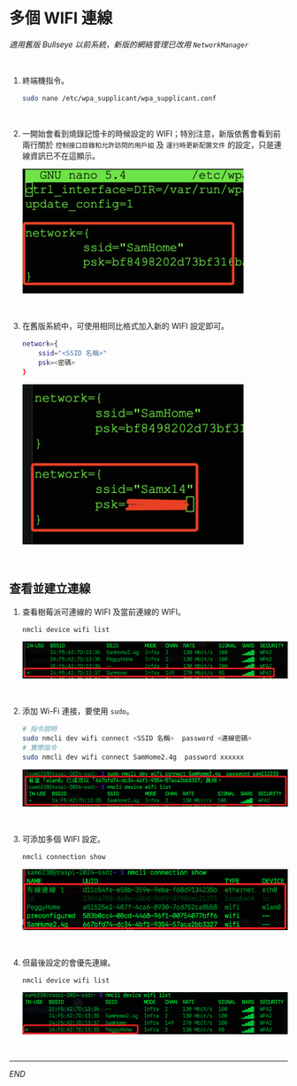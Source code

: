 # 多個 WIFI 連線

_適用舊版 Bullseye 以前系統，新版的網絡管理已改用 `NetworkManager`_

<br>

1. 終端機指令。

    ```bash
    sudo nano /etc/wpa_supplicant/wpa_supplicant.conf
    ```

<br>

2. 一開始會看到燒錄記憶卡的時候設定的 WIFI；特別注意，新版依舊會看到前兩行關於 `控制接口目錄和允許訪問的用戶組` 及 `運行時更新配置文件` 的設定，只是連線資訊已不在這顯示。

    <img src="images/img_16.png" width="400px" />

<br>

3. 在舊版系統中，可使用相同比格式加入新的 WIFI 設定即可。

    ```bash
    network={
        ssid="<SSID 名稱>"
        psk=<密碼>
    }
    ```

    <img src="images/img_18.png" width="400px" />

<br>

## 查看並建立連線

1. 查看樹莓派可連線的 WIFI 及當前連線的 WIFI。

    ```bash
    nmcli device wifi list
    ```

    ![](images/img_128.png)

<br>

2. 添加 Wi-Fi 連接，要使用 `sudo`。

    ```bash
    # 指令說明
    sudo nmcli dev wifi connect <SSID 名稱>  password <連線密碼>
    # 實際指令
    sudo nmcli dev wifi connect SamHome2.4g  password xxxxxx
    ```

    ![](images/img_129.png)

<br>

3. 可添加多個 WIFI 設定。

    ```bash
    nmcli connection show
    ```

    ![](images/img_131.png)

<br>

4. 但最後設定的會優先連線。

    ```bash
    nmcli device wifi list
    ```

    ![](images/img_132.png)

<br>

___

_END_